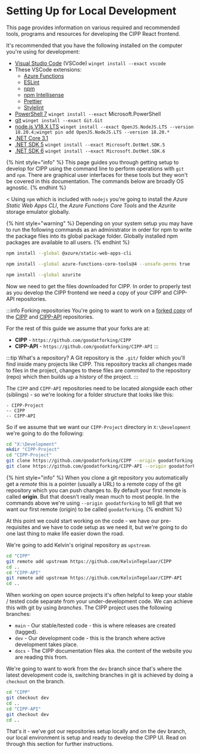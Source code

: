 # Setting Up for Local Development

This page provides information on various required and recommended tools, programs and resources for developing the CIPP React frontend.

It's recommended that you have the following installed on the computer you're using for development:

* [Visual Studio Code](https://code.visualstudio.com) (VSCode) `winget install --exact vscode`
* These VSCode extensions:
  * [Azure Functions](https://marketplace.visualstudio.com/items?itemName=ms-azuretools.vscode-azurefunctions)
  * [ESLint](https://marketplace.visualstudio.com/items?itemName=dbaeumer.vscode-eslint)
  * [npm](https://marketplace.visualstudio.com/items?itemName=eg2.vscode-npm-script)
  * [npm Intellisense](https://marketplace.visualstudio.com/items?itemName=christian-kohler.npm-intellisense)
  * [Prettier](https://marketplace.visualstudio.com/items?itemName=esbenp.prettier-vscode)
  * [Stylelint](https://marketplace.visualstudio.com/items?itemName=stylelint.vscode-stylelint)
* [PowerShell 7](https://docs.microsoft.com/en-us/powershell/scripting/install/installing-powershell?view=powershell-7.4) `winget install --exact` Microsoft.PowerShell
* [git](https://git-scm.com/download/win) `winget install --exact Git.Git`
* [node.js V18.X LTS](https://nodejs.org/en/download/releases) `winget install --exact OpenJS.NodeJS.LTS --version 18.20.4;winget pin add OpenJS.NodeJS.LTS --version 18.20.*`&#x20;
* [.NET Core 3.1](https://dotnet.microsoft.com/en-us/download/dotnet/3.1)
* [.NET SDK 5](https://dotnet.microsoft.com/en-us/download/dotnet/5.0) `winget install --exact Microsoft.DotNet.SDK.5`
* [.NET SDK 6](https://dotnet.microsoft.com/en-us/download/dotnet/6.0) `winget install --exact Microsoft.DotNet.SDK.6`

{% hint style="info" %}
This page guides you through getting setup to develop for CIPP using the command line to perform operations with `git` and `npm`. There are graphical user interfaces for these tools but they won't be covered in this documentation. The commands below are broadly OS agnostic.
{% endhint %}

< Using `npm` which is included with `nodejs` you're going to install the _Azure Static Web Apps CLI_, the _Azure Functions Core Tools_ and the _Azurite_ storage emulator globally.

{% hint style="warning" %}
Depending on your system setup you may have to run the following commands as an administrator in order for npm to write the package files into its global package folder. Globally installed npm packages are available to all users.
{% endhint %}

```bash
npm install --global @azure/static-web-apps-cli
```

```bash
npm install --global azure-functions-core-tools@4 --unsafe-perms true
```

```bash
npm install --global azurite
```

Now we need to get the files downloaded for CIPP. In order to properly test as you develop the CIPP frontend we need a copy of your CIPP and CIPP-API repositories.

:::info Forking repositories You're going to want to work on a [forked copy](https://docs.github.com/en/get-started/quickstart/fork-a-repo) of the [CIPP](https://github.com/KelvinTegelaar/CIPP) and [CIPP-API](https://github.com/KelvinTegelaar/CIPP-API) repositories.

For the rest of this guide we assume that your forks are at:

* **CIPP** - `https://github.com/goodatforking/CIPP`
* **CIPP-API** - `https://github.com/goodatforking/CIPP-API` :::

:::tip What's a repository? A Git repository is the `.git/` folder which you'll find inside many projects like CIPP. This repository tracks all changes made to files in the project, changes to these files are _commited_ to the repository (repo) which then builds up a history of the project. :::

The `CIPP` and `CIPP-API` repositories need to be located alongside each other (siblings) - so we're looking for a folder structure that looks like this:

```
- CIPP-Project
-- CIPP
-- CIPP-API
```

So if we assume that we want our `CIPP-Project` directory in `X:\Development` we're going to do the following:

```bash
cd "X:\Development"
mkdir "CIPP-Project"
cd "CIPP-Project"
git clone https://github.com/goodatforking/CIPP --origin goodatforking
git clone https://github.com/goodatforking/CIPP-API --origin goodatforking
```

{% hint style="info" %}
When you clone a git repository you automatically get a _remote_ this is a pointer (usually a URL) to a remote copy of the git repository which you can push changes to. By default your first remote is called **origin**. But that doesn't really mean much to most people. In the commands above we're using `--origin goodatforking` to tell git that we want our first remote (origin) to be called `goodatforking`.
{% endhint %}

At this point we could start working on the code - we have our pre-requisites and we have to code setup as we need it, but we're going to do one last thing to make life easier down the road.

We're going to add Kelvin's original repository as `upstream`.

```bash
cd "CIPP"
git remote add upstream https://github.com/KelvinTegelaar/CIPP
cd ..
cd "CIPP-API"
git remote add upstream https://github.com/KelvinTegelaar/CIPP-API
cd ..
```

When working on open source projects it's often helpful to keep your stable / tested code separate from your under-development code. We can achieve this with git by using _branches_. The CIPP project uses the following branches:

* `main` - Our stable/tested code - this is where releases are created (tagged).
* `dev` - Our development code - this is the branch where active development takes place.
* `docs` - The CIPP documentation files aka. the content of the website you are reading this from.

We're going to want to work from the `dev` branch since that's where the latest development code is, switching branches in git is achieved by doing a `checkout` on the branch.

```bash
cd "CIPP"
git checkout dev
cd ..
cd "CIPP-API"
git checkout dev
cd ..
```

That's it - we've got our repositories setup locally and on the dev branch, our local environment is setup and ready to develop the CIPP UI. Read on through this section for further instructions.

